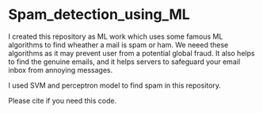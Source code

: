 # Spam_detection_using_ML


I created this repository as ML work which uses some famous ML algorithms to find wheather a mail is spam or ham.
We neeed these algorithms as it may prevent user from a potential global fraud.
It also helps to find the genuine emails, and it helps servers to safeguard your email inbox from annoying messages.

I used SVM and perceptron model to find spam in this repository.

Please cite if you need this code.
